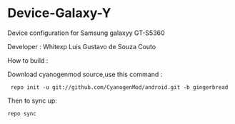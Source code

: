 Device-Galaxy-Y
===============

Device configuration for Samsung galaxyy GT-S5360


Developer : Whitexp Luis Gustavo de Souza Couto


How to build :

Download cyanogenmod source,use this command :

     repo init -u git://github.com/CyanogenMod/android.git -b gingerbread

Then to sync up:

    repo sync

